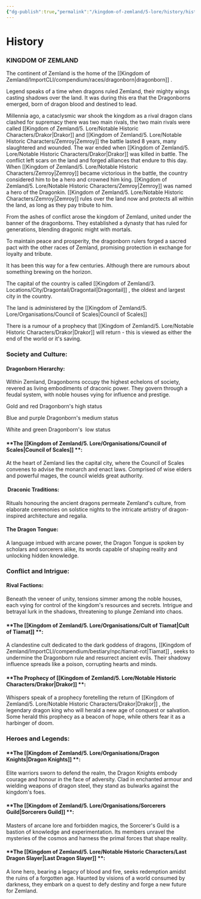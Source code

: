 ```yaml
---
{"dg-publish":true,"permalink":"/kingdom-of-zemland/5-lore/history/history/"}
---
```




# History

### **KINGDOM OF ZEMLAND**

The continent of Zemland is the home of the [[Kingdom of Zemland/ImportCLI/compendium/races/dragonborn\|dragonborn]] .

Legend speaks of a time when dragons ruled Zemland, their mighty wings casting shadows over the land. It was during this era that the Dragonborns emerged, born of dragon blood and destined to lead.

Millennia ago, a cataclysmic war shook the kingdom as a rival dragon clans clashed for supremacy there was two main rivals, the two main rivals were called [[Kingdom of Zemland/5. Lore/Notable Historic Characters/Drakor\|Drakor]]  and [[Kingdom of Zemland/5. Lore/Notable Historic Characters/Zemroy\|Zemroy]]  the battle lasted 8 years, many slaughtered and wounded. The war ended when [[Kingdom of Zemland/5. Lore/Notable Historic Characters/Drakor\|Drakor]]  was killed in battle. The conflict left scars on the land and forged alliances that endure to this day. When [[Kingdom of Zemland/5. Lore/Notable Historic Characters/Zemroy\|Zemroy]]  became victorious in the battle, the country considered him to be a hero and crowned him king.  [[Kingdom of Zemland/5. Lore/Notable Historic Characters/Zemroy\|Zemroy]] was named a hero of the Dragonkin.  [[Kingdom of Zemland/5. Lore/Notable Historic Characters/Zemroy\|Zemroy]] rules over the land now and protects all within the land, as long as they pay tribute to him.


From the ashes of conflict arose the kingdom of Zemland, united under the banner of the dragonborns. They established a dynasty that has ruled for generations, blending dragonic might with mortals.

To maintain peace and prosperity, the dragonborn rulers forged a sacred pact with the other races of Zemland, promising protection in exchange for loyalty and tribute.

It has been this way for a few centuries. Although there are rumours about something brewing on the horizon.

The capital of the country is called [[Kingdom of Zemland/3. Locations/City/Dragontail/Dragontail\|Dragontail]] , the oldest and largest city in the country.

The land is administered by the [[Kingdom of Zemland/5. Lore/Organisations/Council of Scales\|Council of Scales]] 

There is a rumour of a prophecy that [[Kingdom of Zemland/5. Lore/Notable Historic Characters/Drakor\|Drakor]] will return - this is viewed as either the end of the world or it's saving.



### **Society and Culture:**

#### **Dragonborn Hierarchy**: 

Within Zemland, Dragonborns occupy the highest echelons of society, revered as living embodiments of draconic power. They govern through a feudal system, with noble houses vying for influence and prestige. 

Gold and red Dragonborn's high status

Blue and purple Dragonborn's medium status

White and green Dragonborn's  low status


#### **The [[Kingdom of Zemland/5. Lore/Organisations/Council of Scales\|Council of Scales]] **: 

At the heart of Zemland lies the capital city, where the Council of Scales convenes to advise the monarch and enact laws. Comprised of wise elders and powerful mages, the council wields great authority.

####  **Draconic Traditions**: 

Rituals honouring the ancient dragons permeate Zemland's culture, from elaborate ceremonies on solstice nights to the intricate artistry of dragon-inspired architecture and regalia.

#### **The Dragon Tongue**: 

A language imbued with arcane power, the Dragon Tongue is spoken by scholars and sorcerers alike, its words capable of shaping reality and unlocking hidden knowledge.


### **Conflict and Intrigue:**

#### **Rival Factions**: 

Beneath the veneer of unity, tensions simmer among the noble houses, each vying for control of the kingdom's resources and secrets. Intrigue and betrayal lurk in the shadows, threatening to plunge Zemland into chaos.

#### **The [[Kingdom of Zemland/5. Lore/Organisations/Cult of Tiamat\|Cult of Tiamat]] **:

A clandestine cult dedicated to the dark goddess of dragons, [[Kingdom of Zemland/ImportCLI/compendium/bestiary/npc/tiamat-rot\|Tiamat]]  , seeks to undermine the Dragonborn rule and resurrect ancient evils. Their shadowy influence spreads like a poison, corrupting hearts and minds.

#### **The Prophecy of [[Kingdom of Zemland/5. Lore/Notable Historic Characters/Drakor\|Drakor]] **: 

Whispers speak of a prophecy foretelling the return of [[Kingdom of Zemland/5. Lore/Notable Historic Characters/Drakor\|Drakor]] , the legendary dragon king who will herald a new age of conquest or salvation. Some herald this prophecy as a beacon of hope, while others fear it as a harbinger of doom.

### **Heroes and Legends:**

#### **The [[Kingdom of Zemland/5. Lore/Organisations/Dragon Knights\|Dragon Knights]] **: 

Elite warriors sworn to defend the realm, the Dragon Knights embody courage and honour in the face of adversity. Clad in enchanted armour and wielding weapons of dragon steel, they stand as bulwarks against the kingdom's foes.

#### **The [[Kingdom of Zemland/5. Lore/Organisations/Sorcerers Guild\|Sorcerers Guild]] **: 

Masters of arcane lore and forbidden magics, the Sorcerer's Guild is a bastion of knowledge and experimentation. Its members unravel the mysteries of the cosmos and harness the primal forces that shape reality.

#### **The [[Kingdom of Zemland/5. Lore/Notable Historic Characters/Last Dragon Slayer\|Last Dragon Slayer]] **: 

A lone hero, bearing a legacy of blood and fire, seeks redemption amidst the ruins of a forgotten age. Haunted by visions of a world consumed by darkness, they embark on a quest to defy destiny and forge a new future for Zemland.